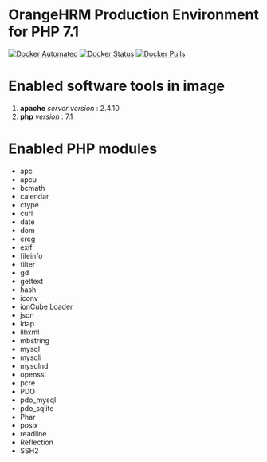 # OrangeHRM Production Environment for PHP 7.1
[![Docker Automated](https://img.shields.io/docker/automated/orangehrm/orangehrm-environment-images.svg)](https://hub.docker.com/r/orangehrm/orangehrm-environment-images/) [![Docker Status](https://img.shields.io/docker/build/orangehrm/orangehrm-environment-images.svg)](https://hub.docker.com/r/orangehrm/orangehrm-environment-images/) [![Docker Pulls](https://img.shields.io/docker/pulls/orangehrm/orangehrm-environment-images.svg)](https://hub.docker.com/r/orangehrm/orangehrm-environment-images/)


# Enabled software tools in image
1. **apache** _server version_ : 2.4.10
2. **php** _version_ : 7.1

# Enabled PHP modules
- apc
- apcu
- bcmath
- calendar
- ctype
- curl
- date
- dom
- ereg
- exif
- fileinfo
- filter
- gd
- gettext
- hash
- iconv
- ionCube Loader
- json
- ldap
- libxml
- mbstring
- mysql
- mysqli
- mysqlnd
- openssl
- pcre
- PDO
- pdo_mysql
- pdo_sqlite
- Phar
- posix
- readline
- Reflection
- SSH2
